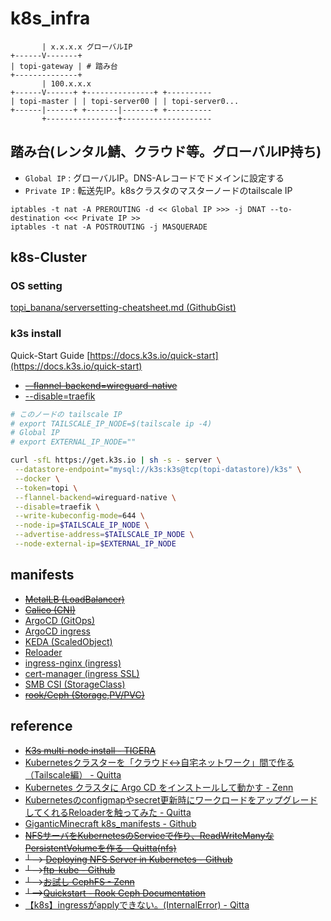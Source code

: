 # k8s_infra
```
       | x.x.x.x グローバルIP
+------V-------+
| topi-gateway | # 踏み台 
+--------------+
       | 100.x.x.x
+------V------+ +---------------+ +----------
| topi-master | | topi-server00 | | topi-server0...
+------|------+ +-------|-------+ +----------
       +----------------+--------------------
```


## 踏み台(レンタル鯖、クラウド等。グローバルIP持ち)
- `Global IP` : グローバルIP。DNS-Aレコードでドメインに設定する
- `Private IP` : 転送先IP。k8sクラスタのマスターノードのtailscale IP
```
iptables -t nat -A PREROUTING -d << Global IP >>> -j DNAT --to-destination <<< Private IP >>
iptables -t nat -A POSTROUTING -j MASQUERADE
```

## k8s-Cluster
### OS setting
[topi_banana/serversetting-cheatsheet.md (GithubGist)](https://gist.github.com/topi-banana/1916956b9c54af544dc576d3fe159e0b)
### k3s install
Quick-Start Guide [https://docs.k3s.io/quick-start](https://docs.k3s.io/quick-start)
- ~~[--flannel-backend=wireguard-native](https://github.com/k3s-io/k3s/issues/6255#issuecomment-1278872178)~~
- [--disable=traefik](https://docs.k3s.io/networking#:~:text=servers%20with%20the-,%2D%2Ddisable%3Dtraefik,-flag.)

```sh
# このノードの tailscale IP
# export TAILSCALE_IP_NODE=$(tailscale ip -4)
# Global IP
# export EXTERNAL_IP_NODE=""

curl -sfL https://get.k3s.io | sh -s - server \
 --datastore-endpoint="mysql://k3s:k3s@tcp(topi-datastore)/k3s" \
 --docker \
 --token=topi \
 --flannel-backend=wireguard-native \
 --disable=traefik \
 --write-kubeconfig-mode=644 \
 --node-ip=$TAILSCALE_IP_NODE \
 --advertise-address=$TAILSCALE_IP_NODE \
 --node-external-ip=$EXTERNAL_IP_NODE
```


## manifests
- ~~[MetalLB (LoadBalancer)](https://metallb.universe.tf/installation/#installation-by-manifest)~~
- ~~[Calico (CNI)](https://github.com/projectcalico/calico/blob/v3.26.3/manifests/calico.yaml)~~
- [ArgoCD (GitOps)](https://argo-cd.readthedocs.io/en/stable/getting_started)
- [ArgoCD ingress](https://raw.githubusercontent.com/topi-banana/k8s_infra/main/manifests/argocd-ingress.yaml)
- [KEDA (ScaledObject)](https://keda.sh/docs/2.11/deploy/#yaml)
- [Reloader](https://github.com/stakater/Reloader#deploying-to-kubernetes)
- [ingress-nginx (ingress)](https://github.com/kubernetes/ingress-nginx/blob/main/docs/deploy)
- [cert-manager (ingress SSL)](https://cert-manager.io/docs/installation/kubectl)
- [SMB CSI (StorageClass)](https://cloud.google.com/kubernetes-engine/docs/how-to/access-smb-volume?hl=ja)
- ~~[rook/Ceph (Storage,PV/PVC)](https://github.com/rook/rook)~~

## reference
- ~~[K3s multi-node install - TIGERA](https://docs.tigera.io/calico/latest/getting-started/kubernetes/k3s/multi-node-install)~~
- [Kubernetesクラスターを「クラウド↔自宅ネットワーク」間で作る（Tailscale編） - Quitta](https://qiita.com/showchan33/items/7500bcb73b10be437e49)
- [Kubernetes クラスタに Argo CD をインストールして動かす - Zenn](https://zenn.dev/kou_pg_0131/articles/argocd-getting-started)
- [Kubernetesのconfigmapやsecret更新時にワークロードをアップグレードしてくれるReloaderを触ってみた - Quitta](https://qiita.com/asmg07/items/b8e699bc30e5c16b2022)
- [GiganticMinecraft k8s_manifests - Github](https://github.com/GiganticMinecraft/seichi_infra/tree/main/seichi-onp-k8s/manifests/seichi-kubernetes/app-templates/minecraft-gateway-bungeecord)
- ~~[NFSサーバをKubernetesのServiceで作り、ReadWriteManyなPersistentVolumeを作る - Quitta(nfs)](https://qiita.com/showchan33/items/fa3dadc546d4ae5e8c09)~~
- ~~└--> [Deploying NFS Server in Kubernetes - Github](https://github.com/appscode/third-party-tools/tree/master/storage/nfs)~~
- ~~└-->[ftp-kube - Github](https://github.com/latonaio/ftp-kube)~~
- ~~└-->[お試し CephFS - Zenn](https://zenn.dev/t_ume/articles/adedeb6e7bd7ce)~~
- ~~└-->[Quickstart - Rook Ceph Documentation](https://rook.github.io/docs/rook/v1.12/Getting-Started/quickstart/)~~
- [【k8s】ingressがapplyできない。(InternalError) - Qitta](https://qiita.com/magisystem0408/items/48bca4496962fd508556)
